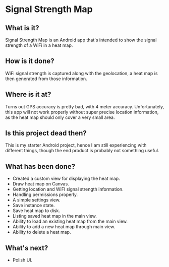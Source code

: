 # Signal Strength Map

## What is it?

Signal Strength Map is an Android app that's intended to show the signal strength of a WiFi in a
heat map.

## How is it done?

WiFi signal strength is captured along with the geolocation, a heat map is then generated from those
information.

## Where is it at?

Turns out GPS accuracy is pretty bad, with 4 meter accuracy. Unfortunately, this app will not work
properly without super precise location information, as the heat map should only cover a very small
area.

## Is this project dead then?

This is my starter Android project, hence I am still experiencing with different things, though the
end product is probably not something useful.

## What has been done?

* Created a custom view for displaying the heat map.
* Draw heat map on Canvas.
* Getting location and WiFI signal strength information.
* Handling permissions properly.
* A simple settings view.
* Save instance state.
* Save heat map to disk.
* Listing saved heat map in the main view.
* Ability to load an existing heat map from the main view.
* Ability to add a new heat map through main view.
* Ability to delete a heat map.

## What's next?

* Polish UI.
